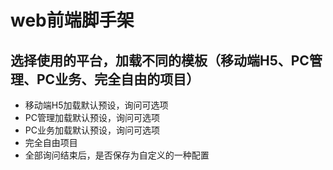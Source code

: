 # web前端脚手架

## 选择使用的平台，加载不同的模板（移动端H5、PC管理、PC业务、完全自由的项目）

* 移动端H5加载默认预设，询问可选项
* PC管理加载默认预设，询问可选项
* PC业务加载默认预设，询问可选项
* 完全自由项目
* 全部询问结束后，是否保存为自定义的一种配置

